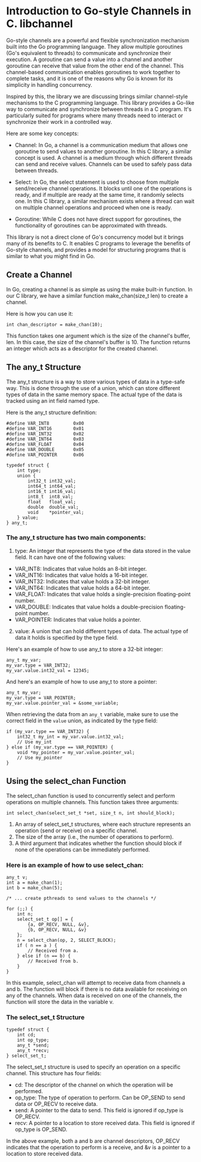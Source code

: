 
# Introduction to Go-style Channels in C. libchannel

Go-style channels are a powerful and flexible synchronization mechanism built into the Go programming language. They allow multiple goroutines (Go's equivalent to threads) to communicate and synchronize their execution. A goroutine can send a value into a channel and another goroutine can receive that value from the other end of the channel. This channel-based communication enables goroutines to work together to complete tasks, and it is one of the reasons why Go is known for its simplicity in handling concurrency.

Inspired by this, the library we are discussing brings similar channel-style mechanisms to the C programming language. This library provides a Go-like way to communicate and synchronize between threads in a C program. It's particularly suited for programs where many threads need to interact or synchronize their work in a controlled way.

Here are some key concepts:

- Channel: In Go, a channel is a communication medium that allows one goroutine to send values to another goroutine. In this C library, a similar concept is used. A channel is a medium through which different threads can send and receive values. Channels can be used to safely pass data between threads.

- Select: In Go, the select statement is used to choose from multiple send/receive channel operations. It blocks until one of the operations is ready, and if multiple are ready at the same time, it randomly selects one. In this C library, a similar mechanism exists where a thread can wait on multiple channel operations and proceed when one is ready.

- Goroutine: While C does not have direct support for goroutines, the functionality of goroutines can be approximated with threads. 

This library is not a direct clone of Go's concurrency model but it brings many of its benefits to C. It enables C programs to leverage the benefits of Go-style channels, and provides a model for structuring programs that is similar to what you might find in Go.

## Create a Channel

In Go, creating a channel is as simple as using the make built-in function. In our C library, we have a similar function make_chan(size_t len) to create a channel.

Here is how you can use it:

```
int chan_descriptor = make_chan(10);
```

This function takes one argument which is the size of the channel's buffer, len. In this case, the size of the channel's buffer is 10. The function returns an integer which acts as a descriptor for the created channel.


## The any_t Structure

The any_t structure is a way to store various types of data in a type-safe way. This is done through the use of a union, which can store different types of data in the same memory space. The actual type of the data is tracked using an int field named type.

Here is the any_t structure definition:

```
#define VAR_INT8         0x00
#define VAR_INT16        0x01
#define VAR_INT32        0x02
#define VAR_INT64        0x03
#define VAR_FLOAT        0x04
#define VAR_DOUBLE       0x05
#define VAR_POINTER      0x06

typedef struct {
    int type;
    union {
        int32_t int32_val;
        int64_t int64_val;
        int16_t int16_val;
        int8_t  int8_val;
        float   float_val;
        double  double_val;
        void    *pointer_val;
    } value;
} any_t;
```

### The any_t structure has two main components:

1. type: An integer that represents the type of the data stored in the value field. It can have one of the following values:

- VAR_INT8: Indicates that value holds an 8-bit integer.
- VAR_INT16: Indicates that value holds a 16-bit integer.
- VAR_INT32: Indicates that value holds a 32-bit integer.
- VAR_INT64: Indicates that value holds a 64-bit integer.
- VAR_FLOAT: Indicates that value holds a single-precision floating-point number.
- VAR_DOUBLE: Indicates that value holds a double-precision floating-point number.
- VAR_POINTER: Indicates that value holds a pointer.

2. value: A union that can hold different types of data. The actual type of data it holds is specified by the type field.

Here's an example of how to use any_t to store a 32-bit integer:

```
any_t my_var;
my_var.type = VAR_INT32;
my_var.value.int32_val = 12345;
```

And here's an example of how to use any_t to store a pointer:

```
any_t my_var;
my_var.type = VAR_POINTER;
my_var.value.pointer_val = &some_variable;
```

When retrieving the data from an `any_t` variable, make sure to use the correct field in the `value` union, as indicated by the type field:

```
if (my_var.type == VAR_INT32) {
    int32_t my_int = my_var.value.int32_val;
    // Use my_int
} else if (my_var.type == VAR_POINTER) {
    void *my_pointer = my_var.value.pointer_val;
    // Use my_pointer
}
```


## Using the select_chan Function

The select_chan function is used to concurrently select and perform operations on multiple channels. This function takes three arguments:

```
int select_chan(select_set_t *set, size_t n, int should_block);
```

1. An array of select_set_t structures, where each structure represents an operation (send or receive) on a specific channel.
2. The size of the array (i.e., the number of operations to perform).
3. A third argument that indicates whether the function should block if none of the operations can be immediately performed.

### Here is an example of how to use select_chan:

```
any_t v;
int a = make_chan(1);
int b = make_chan(5);

/* ... create pthreads to send values to the channels */

for (;;) {
    int n;
    select_set_t op[] = {
        {a, OP_RECV, NULL, &v},  
        {b, OP_RECV, NULL, &v}
    };
    n = select_chan(op, 2, SELECT_BLOCK);
    if ( n == a ) {
        // Received from a.
    } else if (n == b) {
        // Received from b.
    }
}
```

In this example, select_chan will attempt to receive data from channels a and b. The function will block if there is no data available for receiving on any of the channels. When data is received on one of the channels, the function will store the data in the variable v.

### The select_set_t Structure

```
typedef struct {
    int cd;
    int op_type;
    any_t *send;
    any_t *recv;
} select_set_t;
```

The select_set_t structure is used to specify an operation on a specific channel. This structure has four fields:

- cd: The descriptor of the channel on which the operation will be performed.
- op_type: The type of operation to perform. Can be OP_SEND to send data or OP_RECV to receive data.
- send: A pointer to the data to send. This field is ignored if op_type is OP_RECV.
- recv: A pointer to a location to store received data. This field is ignored if op_type is OP_SEND.
  
In the above example, both a and b are channel descriptors, OP_RECV indicates that the operation to perform is a receive, and &v is a pointer to a location to store received data.
